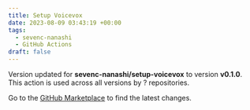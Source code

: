 ```yaml
---
title: Setup Voicevox
date: 2023-08-09 03:43:19 +00:00
tags:
  - sevenc-nanashi
  - GitHub Actions
draft: false
---
```



Version updated for **sevenc-nanashi/setup-voicevox** to version **v0.1.0**.
This action is used across all versions by ? repositories.

Go to the [GitHub Marketplace](https://github.com/marketplace/actions/setup-voicevox) to find the latest changes.
